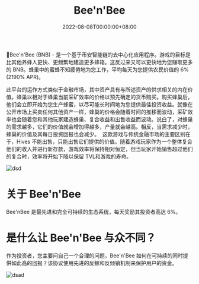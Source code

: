 ﻿---
title: "Bee'n'Bee"
description: "🐝Bee'n'Bee (BNB) - 是建立在币安智能链上的去中心化应用程序。 每天平均为您提供农民价值的 6% (2190% APR)。"
date: 2022-08-08T00:00:00+08:00
lastmod: 2022-08-08T00:00:00+08:00
draft: false
authors: ["crazyxuanshao"]
featuredImage: "bee-n-bee.png"
tags: ["High risk","Bee'n'Bee"]
categories: ["nfts"]
nfts: ["High risk"]
blockchain: "BSC"
website: "https://bee-n-bee.io/?utm_source=DappRadar&utm_medium=deeplink&utm_campaign=visit-website"
twitter: "https://twitter.com/beenbeeofficial"
discord: ""
telegram: "https://t.me/bee_n_bee"
github: ""
youtube: ""
twitch: ""
facebook: ""
instagram: ""
reddit: ""
medium: ""
steam: ""
gitbook: ""
googleplay: ""
appstore: ""
status: "Live"
weight: 
lightgallery: true
toc: true
pinned: false
recommend: false
recommend1: false
---

<p>🐝Bee'n'Bee (BNB) - 是一个基于币安智能链的去中心化应用程序。游戏的目标是比其他养蜂人更快、更频繁地建造更多蜂箱。这反过来又可以更快地为您赚取更多的 BNB。蜂巢中的蜜蜂不知疲倦地为您工作，平均每天为您提供农民价值的 6% (2190% APR)。</p>
<p>此平台的运作方式类似于金融市场，其中资产具有与所述资产的供求相关的内在价值。蜂巢以相对于蜂巢当前采矿效率的价格以预先确定的货币购买。购买蜂巢后，他们会立即开始为您生产蜂蜜，以尽可能长时间地为您提供最佳投资收益。就像在公开市场上买卖任何其他资产一样，蜂巢的价格会随着时间的推移而波动，采矿效率也会随着您和其他玩家建造蜂巢、复合收益和出售收益而波动。说白了，对蜂巢的需求越多，它们的价值就会增加得越多，产量就会越高。相反，当需求减少时，蜂巢的价值及其每日投资回报也会减少。 &nbsp;这款游戏与传统金融市场的主要区别在于，Hives 不能出售，只能出售它们提供的价值。随着游戏玩家作为一个整体复合他们的收入并进行新存款，游戏效率将保持相对恒定，但当玩家开始销售超过他们的复合时，效率将开始下降以保留 TVL和游戏的寿命。</p>

![dsd](\dsd.png)

# 关于 Bee'n'Bee

Bee'nBee 是最先进和完全可持续的生态系统，每天奖励其投资者高达 6%。

# 是什么让 Bee'n'Bee 与众不同？

作为投资者，您主要问自己一个合理的问题，Bee'n'Bee 如何在可持续的同时提供如此高的回报？该协议使用先进的反鲸和反倾销机制来保护用户的资金。

![dsad](\dsad.png)